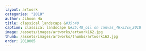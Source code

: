 ```yaml
---
layout: artwork 
categories: "2018" 
author: Jihoon Ha 
title: classical landscape &#35;48 
caption: classical landscape &#35;48_oil on canvas_46×53㎝_2018 
image: /assets/images/artworks/artwork162.jpg 
thumb: /assets/images/artworks/thumbs/artwork162.jpg 
order: 2018005 
---
```

